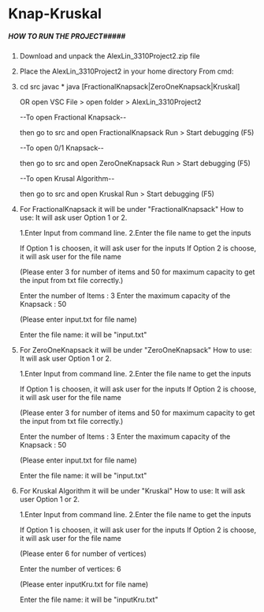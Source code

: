 # Knap-Kruskal

##### HOW TO RUN THE PROJECT#####

1. Download and unpack the AlexLin_3310Project2.zip file

2. Place the AlexLin_3310Project2 in your home directory
   From cmd: 

3. cd src
   javac *
   java [FractionalKnapsack|ZeroOneKnapsack|Kruskal]

	OR
   open VSC
   File > open folder > AlexLin_3310Project2

	--To open Fractional Knapsack--

	then go to src and open FractionalKnapsack
	Run > Start debugging (F5)

	--To open 0/1 Knapsack--

	then go to src and open ZeroOneKnapsack
	Run > Start debugging (F5)

	--To open Krusal Algorithm--

	then go to src and open Kruskal
	Run > Start debugging (F5)

4. For FractionalKnapsack it will be under "FractionalKnapsack"
	How to use:
	It will ask user Option 1 or 2.

	1.Enter Input from command line.
	2.Enter the file name to get the inputs

	If Option 1 is choosen, it will ask user for the inputs
	If Option 2 is choose, it will ask user for the file name

	(Please enter 3 for number of items and 
	50 for maximum capacity to get the input from txt file correctly.)

	Enter the number of Items : 
	3
	Enter the maximum capacity of the Knapsack : 
	50

	(Please enter input.txt for file name)

	Enter the file name:
	it will be "input.txt"

5. For ZeroOneKnapsack it will be under "ZeroOneKnapsack"
	How to use:
	It will ask user Option 1 or 2.

	1.Enter Input from command line.
	2.Enter the file name to get the inputs

	If Option 1 is choosen, it will ask user for the inputs
	If Option 2 is choose, it will ask user for the file name

	(Please enter 3 for number of items and 
	50 for maximum capacity to get the input from txt file correctly.)

	Enter the number of Items : 
	3
	Enter the maximum capacity of the Knapsack : 
	50

	(Please enter input.txt for file name)

	Enter the file name:
	it will be "input.txt"

6. For Kruskal Algorithm it will be under "Kruskal"
	How to use:
	It will ask user Option 1 or 2.

	1.Enter Input from command line.
	2.Enter the file name to get the inputs

	If Option 1 is choosen, it will ask user for the inputs
	If Option 2 is choose, it will ask user for the file name

	(Please enter 6 for number of vertices)

	Enter the number of vertices: 
	6 

	(Please enter inputKru.txt for file name)

	Enter the file name:
	it will be "inputKru.txt"
